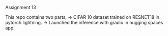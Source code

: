 Assignment 13

This repo contains two parts,
->  CIFAR 10 dataset trained on RESNET18 in pytorch lightning. 
->  Launched the inference with gradio in hugging spaces app.
